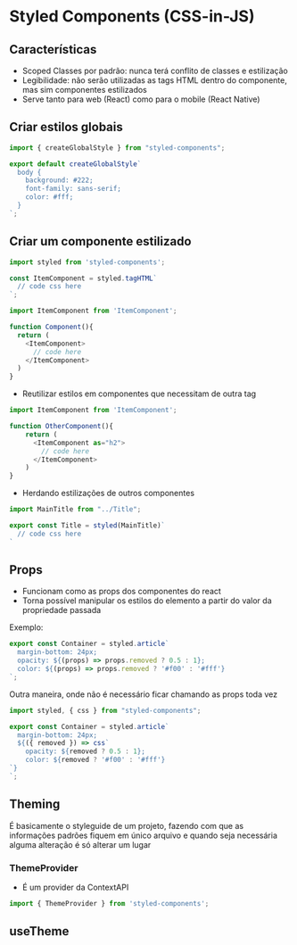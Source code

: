 # Styled Components (CSS-in-JS)
## Características
- Scoped Classes por padrão: nunca terá conflito de classes e estilização
- Legibilidade: não serão utilizadas as tags HTML dentro do componente, mas sim componentes estilizados
- Serve tanto para web (React) como para o mobile (React Native)

## Criar estilos globais
```js
import { createGlobalStyle } from "styled-components";

export default createGlobalStyle`
  body {
    background: #222;
    font-family: sans-serif;
    color: #fff;
  }
`;
```

## Criar um componente estilizado
```js
import styled from 'styled-components';

const ItemComponent = styled.tagHTML`
  // code css here
`;
```

```js
import ItemComponent from 'ItemComponent';

function Component(){
  return (
    <ItemComponent>
      // code here
    </ItemComponent>
  )
}
```

- Reutilizar estilos em componentes que necessitam de outra tag
```js
import ItemComponent from 'ItemComponent';

function OtherComponent(){
    return (
      <ItemComponent as="h2">
        // code here
      </ItemComponent>
    )
}
```

- Herdando estilizações de outros componentes
```js
import MainTitle from "../Title";

export const Title = styled(MainTitle)`
  // code css here
`
```

## Props
- Funcionam como as props dos componentes do react 
- Torna possível manipular os estilos do elemento a partir do valor da propriedade passada <br />

Exemplo:
```js
export const Container = styled.article`
  margin-bottom: 24px;
  opacity: ${(props) => props.removed ? 0.5 : 1};
  color: ${(props) => props.removed ? '#f00' : '#fff'}
`;
```

Outra maneira, onde não é necessário ficar chamando as props toda vez
```js
import styled, { css } from "styled-components";

export const Container = styled.article`
  margin-bottom: 24px;
  ${({ removed }) => css`
    opacity: ${removed ? 0.5 : 1};
    color: ${removed ? '#f00' : '#fff'}
`}
`;

```

## Theming
É basicamente o styleguide de um projeto, fazendo com que as informações padrões fiquem em único arquivo e quando seja necessária alguma alteração é só alterar um lugar

### ThemeProvider
- É um provider da ContextAPI

```js
import { ThemeProvider } from 'styled-components';
```

## useTheme